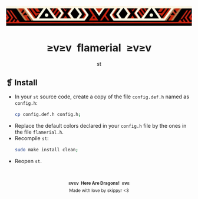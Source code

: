 <p align="center">
  <img alt="" src="../../imgs/ornament.webp" />
</p>
<h1 align="center">≥v≥v&ensp;flamerial&ensp;≥v≥v</h1>
<p align="center">st</p>
<h2>❡ Install</h2>
<ul>
<li>In your <code>st</code> source code, create a copy of the file <code>config.def.h</code> named as <code>config.h</code>:</li>

```sh
cp config.def.h config.h;
```

<li>Replace the default colors declared in your <code>config.h</code> file by the ones in the file <code>flamerial.h</code>.</li>
<li>Recompile <code>st</code>:</li>

```sh
sudo make install clean;
```

<li>Reopen <code>st</code>.</li>
</ul>
&ensp;
<p align="center"><sup><strong>≥v≥v&ensp;Here Are Dragons!&ensp;≥v≥</strong><br />Made with love by skippyr <3</sup></p>